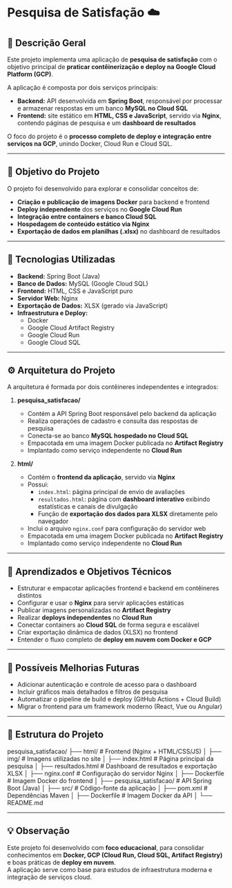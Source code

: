 # Pesquisa de Satisfação ☁️

## 📘 Descrição Geral
Este projeto implementa uma aplicação de **pesquisa de satisfação** com o objetivo principal de **praticar contêinerização e deploy na Google Cloud Platform (GCP)**.  

A aplicação é composta por dois serviços principais:
- **Backend:** API desenvolvida em **Spring Boot**, responsável por processar e armazenar respostas em um banco **MySQL no Cloud SQL**  
- **Frontend:** site estático em **HTML, CSS e JavaScript**, servido via **Nginx**, contendo páginas de pesquisa e um **dashboard de resultados**

O foco do projeto é o **processo completo de deploy e integração entre serviços na GCP**, unindo Docker, Cloud Run e Cloud SQL.

---

## 🎯 Objetivo do Projeto
O projeto foi desenvolvido para explorar e consolidar conceitos de:
- **Criação e publicação de imagens Docker** para backend e frontend  
- **Deploy independente** dos serviços no **Google Cloud Run**  
- **Integração entre containers e banco Cloud SQL**  
- **Hospedagem de conteúdo estático via Nginx**  
- **Exportação de dados em planilhas (.xlsx)** no dashboard de resultados  

---

## 🧩 Tecnologias Utilizadas
- **Backend:** Spring Boot (Java)  
- **Banco de Dados:** MySQL (Google Cloud SQL)  
- **Frontend:** HTML, CSS e JavaScript puro  
- **Servidor Web:** Nginx  
- **Exportação de Dados:** XLSX (gerado via JavaScript)  
- **Infraestrutura e Deploy:**  
  - Docker  
  - Google Cloud Artifact Registry  
  - Google Cloud Run  
  - Google Cloud SQL  

---

## ⚙️ Arquitetura do Projeto
A arquitetura é formada por dois contêineres independentes e integrados:

1. **pesquisa_satisfacao/**  
   - Contém a API Spring Boot responsável pelo backend da aplicação  
   - Realiza operações de cadastro e consulta das respostas de pesquisa  
   - Conecta-se ao banco **MySQL hospedado no Cloud SQL**  
   - Empacotada em uma imagem Docker publicada no **Artifact Registry**
   - Implantado como serviço independente no **Cloud Run**

2. **html/**  
   - Contém o **frontend da aplicação**, servido via **Nginx**  
   - Possui:
     - `index.html`: página principal de envio de avaliações  
     - `resultados.html`: página com **dashboard interativo** exibindo estatísticas e canais de divulgação  
     - Função de **exportação dos dados para XLSX** diretamente pelo navegador  
   - Inclui o arquivo `nginx.conf` para configuração do servidor web
   - Empacotada em uma imagem Docker publicada no **Artifact Registry**
   - Implantado como serviço independente no **Cloud Run**

---

## 🧠 Aprendizados e Objetivos Técnicos
- Estruturar e empacotar aplicações frontend e backend em contêineres distintos  
- Configurar e usar o **Nginx** para servir aplicações estáticas  
- Publicar imagens personalizadas no **Artifact Registry**  
- Realizar **deploys independentes** no **Cloud Run**  
- Conectar containers ao **Cloud SQL** de forma segura e escalável  
- Criar exportação dinâmica de dados (XLSX) no frontend  
- Entender o fluxo completo de **deploy em nuvem com Docker e GCP**

---

## 🚀 Possíveis Melhorias Futuras
- Adicionar autenticação e controle de acesso para o dashboard  
- Incluir gráficos mais detalhados e filtros de pesquisa  
- Automatizar o pipeline de build e deploy (GitHub Actions + Cloud Build)  
- Migrar o frontend para um framework moderno (React, Vue ou Angular)  

---

## 📂 Estrutura do Projeto
pesquisa_satisfacao/
├── html/ # Frontend (Nginx + HTML/CSS/JS)
│ ├── img/ # Imagens utilizadas no site
│ ├── index.html # Página principal da pesquisa
│ ├── resultados.html # Dashboard de resultados e exportação XLSX
│ ├── nginx.conf # Configuração do servidor Nginx
│ ├── Dockerfile # Imagem Docker do frontend
│
├── pesquisa_satisfacao/ # API Spring Boot (Java)
│ ├── src/ # Código-fonte da aplicação
│ ├── pom.xml # Dependências Maven
│ ├── Dockerfile # Imagem Docker da API
│
└── README.md

---

## 💡 Observação
Este projeto foi desenvolvido com **foco educacional**, para consolidar conhecimentos em **Docker, GCP (Cloud Run, Cloud SQL, Artifact Registry)** e boas práticas de **deploy em nuvem**.  
A aplicação serve como base para estudos de infraestrutura moderna e integração de serviços cloud.
